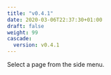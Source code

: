 ```yaml
---
title: "v0.4.1"
date: 2020-03-06T22:37:30+01:00
draft: false
weight: 99
cascade:
  version: v0.4.1
---
```


Select a page from the side menu.
